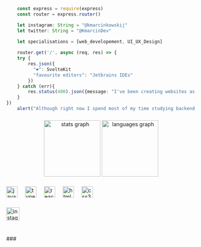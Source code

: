 ```about_me.ts
    const express = require(express)
    const router = express.router()

    let instagram: String = "@kmarcinkowskij"
    let twitter: String = "@KmarcinDev"
    
    let specialisations = [web_developement, UI_UX_Design]

    router.get('/', async (req, res) => {
    try {
        res.json({
          "❤": SvelteKit
          "favourite editors": "Jetbrains IDEs"
        })
    } catch (err){
        res.status(400).json({message: "I've been creating websites as a freelance frontend developer for nearly 5 years"})
    }
})
    alert("Although right now I spend most of my time studying backend developement")

```

###

<div align="center">
  <img src="https://github-readme-stats.vercel.app/api?username=kmarcinkowskij&hide_title=false&hide_rank=false&show_icons=true&include_all_commits=true&count_private=true&disable_animations=false&theme=dracula&locale=en&hide_border=false" height="150" alt="stats graph"  />
  <img src="https://github-readme-stats.vercel.app/api/top-langs?username=kmarcinkowskij&locale=en&hide_title=false&layout=compact&card_width=320&langs_count=5&theme=dracula&hide_border=false" height="150" alt="languages graph"  />
</div>

###

<div align="left">
  <img src="https://cdn.jsdelivr.net/gh/devicons/devicon/icons/javascript/javascript-original.svg" height="30" alt="javascript logo"  />
  <img width="12" />
  <img src="https://cdn.jsdelivr.net/gh/devicons/devicon/icons/typescript/typescript-original.svg" height="30" alt="typescript logo"  />
  <img width="12" />
  <img src="https://cdn.jsdelivr.net/gh/devicons/devicon/icons/react/react-original.svg" height="30" alt="react logo"  />
  <img width="12" />
  <img src="https://cdn.jsdelivr.net/gh/devicons/devicon/icons/html5/html5-original.svg" height="30" alt="html5 logo"  />
  <img width="12" />
  <img src="https://cdn.jsdelivr.net/gh/devicons/devicon/icons/svelte/svelte-original.svg" height="30" alt="css3 logo"  />

</div>

###

<div align="left">
    <a href="https://www.instagram.com/kmarcinkowskj/">
  <img src="https://img.shields.io/static/v1?message=Instagram&logo=instagram&label=&color=E4405F&logoColor=white&labelColor=&style=for-the-badge" height="35" alt="instagram logo"  />
    </a>
</div>

###

<br clear="both">
###
                    
          
          
                                                                   

